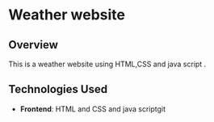 
# Weather website

## Overview

This is a weather website using HTML,CSS and java script .

## Technologies Used
- **Frontend**: HTML and CSS and java scriptgit
